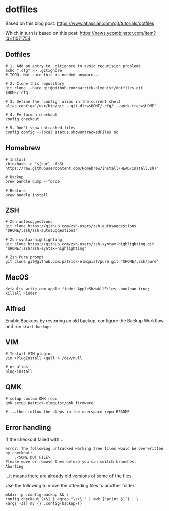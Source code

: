 # dotfiles

Based on this blog post: https://www.atlassian.com/git/tutorials/dotfiles

Which in turn is based on this post: https://news.ycombinator.com/item?id=11071754

## Dotfiles
```shell
# 1. Add an entry to .gitignore to avoid recurision problems
echo ".cfg" >> .gitignore
# TODO: Not sure this is needed anymore...

# 2. Clone this repository
git clone --bare git@github.com:patrick-elmquist/dotfiles.git $HOME/.cfg

# 3. Define the `config` alias in the current shell
alias config='/usr/bin/git --git-dir=$HOME/.cfg/ --work-tree=$HOME'

# 4. Perform a checkout
config checkout

# 5. Don't show untracked files
config config --local status.showUntrackedFiles no
```

## Homebrew
```shell
# Install
/bin/bash -c "$(curl -fsSL https://raw.githubusercontent.com/Homebrew/install/HEAD/install.sh)"

# Backup
brew bundle dump --force

# Restore
brew bundle install
```

## ZSH
```shell
# Zsh-autosuggestions
git clone https://github.com/zsh-users/zsh-autosuggestions "$HOME/.zsh/zsh-autosuggestions"

# Zsh-syntax-highlighting
git clone https://github.com/zsh-users/zsh-syntax-highlighting.git "$HOME/.zsh/zsh-syntax-highlighting"

# Zsh Pure prompt
git clone git@github.com:patrick-elmquist/pure.git "$HOME/.zsh/pure"
```

## MacOS
```shell
defaults write com.apple.finder AppleShowAllFiles -boolean true; killall Finder;
```
## Alfred
Enable Backups by restoring an old backup, configure the Backup Workflow and run `start backups`

## VIM
```shell
# Install VIM plugins
vim +PlugInstall +qall > /dev/null

# or alias
plug-install
```

## QMK
```shell
# setup custom QMK repo
qmk setup patrick-elmquist/qmk_firmware

# ...then follow the steps in the userspace repo README
```

## Error handling
If the checkout failed with...
```shell
error: The following untracked working tree files would be overwritten by checkout:
    .<SOME DOT FILE>
Please move or remove them before you can switch branches.
Aborting
```

...it means there are already old versions of some of the files.

Use the following to move the offending files to another folder:
```shell
mkdir -p .config-backup && \
config checkout 2>&1 | egrep "\s+\." | awk {'print $1'} | \
xargs -I{} mv {} .config-backup/{}
```
